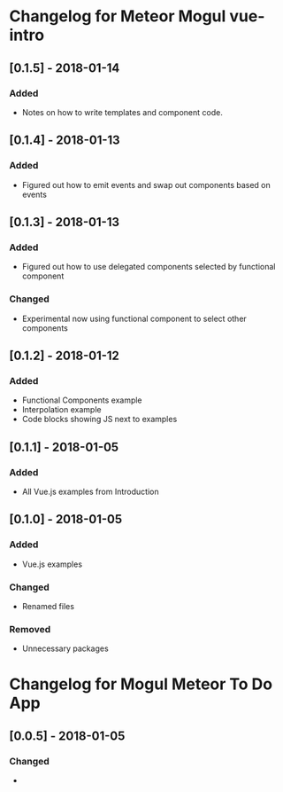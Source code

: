 # Changelog for Meteor Mogul vue-intro

## [0.1.5] - 2018-01-14

### Added

- Notes on how to write templates and component code.

## [0.1.4] - 2018-01-13

### Added

- Figured out how to emit events and swap out components based on events

## [0.1.3] - 2018-01-13

### Added

- Figured out how to use delegated components selected by functional component

### Changed

- Experimental now using functional component to select other components

## [0.1.2] - 2018-01-12

### Added

- Functional Components example
- Interpolation example
- Code blocks showing JS next to examples

## [0.1.1] - 2018-01-05

### Added

- All Vue.js examples from Introduction

## [0.1.0] - 2018-01-05

### Added

- Vue.js examples

### Changed

- Renamed files

### Removed

- Unnecessary packages

# Changelog for Mogul Meteor To Do App

## [0.0.5] - 2018-01-05

### Changed

- <template> should be <script type="text/x-template">

## [0.0.4] - 2018-01-04

### Changed

- Use meteormogul:vue-dist@2.5.15
- Explicitly import symbols
- Split .html into main.html and meteor-vue-todo.html

## [0.0.3] - 2017-12-14
### Added
### Changed
- Remove buttons on left side of todo list
### Removed

## [0.0.2] - 2017-12-14
### Added
- bootstrap style
### Changed
### Removed
